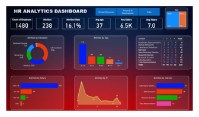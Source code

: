 ![alt text](https://github.com/Zeetwo/HR-Analytics-Dashboard/blob/main/Power%20BI%20Desktop%2001.png)
